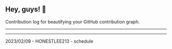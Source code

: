 ## Hey, guys! 👋

Contribution log for beautifying your GitHub contribution graph.

---



---

2023/02/09 - HONESTLEE213 - schedule